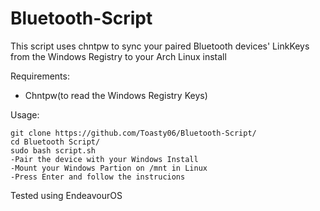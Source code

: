 # Bluetooth-Script

This script uses chntpw to sync your paired Bluetooth devices' LinkKeys from the Windows Registry to your Arch Linux install

Requirements:
- Chntpw(to read the Windows Registry Keys)

Usage:
```
git clone https://github.com/Toasty06/Bluetooth-Script/
cd Bluetooth Script/
sudo bash script.sh
-Pair the device with your Windows Install
-Mount your Windows Partion on /mnt in Linux
-Press Enter and follow the instrucions
```

Tested using EndeavourOS
